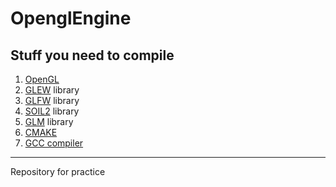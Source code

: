 # OpenglEngine
## Stuff you need to compile
1. [OpenGL](https://www.opengl.org/)
2. [GLEW](http://glew.sourceforge.net/) library
3. [GLFW](https://www.glfw.org/) library
4. [SOIL2](https://github.com/SpartanJ/SOIL2) library
5. [GLM](https://github.com/g-truc/glm) library
6. [CMAKE](https://cmake.org/)
7. [GCC compiler](https://gcc.gnu.org/)
________________________
Repository for practice
